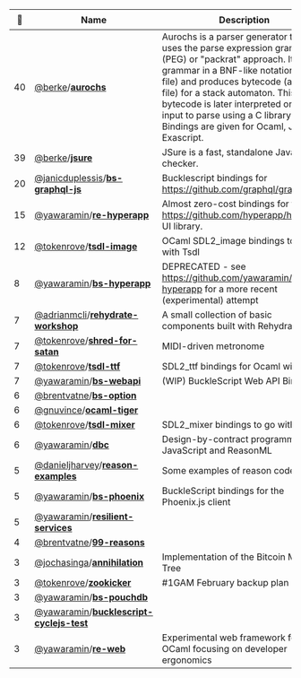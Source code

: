 |:star2: | Name | Description | 🌍|
|---|---|---|---|
|40|[@berke](https://github.com/berke)/[**aurochs**](https://github.com/berke/aurochs)|Aurochs is a parser generator that uses the parse expression grammar  (PEG) or "packrat" approach. It takes a grammar in a BNF-like notation (a .peg file) and produces bytecode (a .nog file) for a stack automaton. This bytecode is later interpreted on the input to parse using a C library. Bindings are given for Ocaml, Java and Exascript.|[:arrow_upper_right:](http://aurochs.fr/)|
|39|[@berke](https://github.com/berke)/[**jsure**](https://github.com/berke/jsure)|JSure is a fast, standalone Javascript checker.||
|20|[@janicduplessis](https://github.com/janicduplessis)/[**bs-graphql-js**](https://github.com/janicduplessis/bs-graphql-js)|Bucklescript bindings for https://github.com/graphql/graphql-js||
|15|[@yawaramin](https://github.com/yawaramin)/[**re-hyperapp**](https://github.com/yawaramin/re-hyperapp)|Almost zero-cost bindings for the https://github.com/hyperapp/hyperapp UI library.||
|12|[@tokenrove](https://github.com/tokenrove)/[**tsdl-image**](https://github.com/tokenrove/tsdl-image)|OCaml SDL2_image bindings to go with Tsdl||
|8|[@yawaramin](https://github.com/yawaramin)/[**bs-hyperapp**](https://github.com/yawaramin/bs-hyperapp)|DEPRECATED - see https://github.com/yawaramin/re-hyperapp for a more recent (experimental) attempt||
|7|[@adrianmcli](https://github.com/adrianmcli)/[**rehydrate-workshop**](https://github.com/adrianmcli/rehydrate-workshop)|A small collection of basic components built with Rehydrate 💧.||
|7|[@tokenrove](https://github.com/tokenrove)/[**shred-for-satan**](https://github.com/tokenrove/shred-for-satan)|MIDI-driven metronome||
|7|[@tokenrove](https://github.com/tokenrove)/[**tsdl-ttf**](https://github.com/tokenrove/tsdl-ttf)|SDL2_ttf bindings for Ocaml with Tsdl||
|7|[@yawaramin](https://github.com/yawaramin)/[**bs-webapi**](https://github.com/yawaramin/bs-webapi)|(WIP) BuckleScript Web API Bindings||
|6|[@brentvatne](https://github.com/brentvatne)/[**bs-option**](https://github.com/brentvatne/bs-option)|||
|6|[@gnuvince](https://github.com/gnuvince)/[**ocaml-tiger**](https://github.com/gnuvince/ocaml-tiger)|||
|6|[@tokenrove](https://github.com/tokenrove)/[**tsdl-mixer**](https://github.com/tokenrove/tsdl-mixer)|SDL2_mixer bindings to go with Tsdl||
|6|[@yawaramin](https://github.com/yawaramin)/[**dbc**](https://github.com/yawaramin/dbc)|Design-by-contract programming for JavaScript and ReasonML||
|5|[@danieljharvey](https://github.com/danieljharvey)/[**reason-examples**](https://github.com/danieljharvey/reason-examples)|Some examples of reason code||
|5|[@yawaramin](https://github.com/yawaramin)/[**bs-phoenix**](https://github.com/yawaramin/bs-phoenix)|BuckleScript bindings for the Phoenix.js client||
|5|[@yawaramin](https://github.com/yawaramin)/[**resilient-services**](https://github.com/yawaramin/resilient-services)|||
|4|[@brentvatne](https://github.com/brentvatne)/[**99-reasons**](https://github.com/brentvatne/99-reasons)|||
|3|[@jochasinga](https://github.com/jochasinga)/[**annihilation**](https://github.com/jochasinga/annihilation)|Implementation of the Bitcoin Merkle Tree||
|3|[@tokenrove](https://github.com/tokenrove)/[**zookicker**](https://github.com/tokenrove/zookicker)|#1GAM February backup plan||
|3|[@yawaramin](https://github.com/yawaramin)/[**bs-pouchdb**](https://github.com/yawaramin/bs-pouchdb)|||
|3|[@yawaramin](https://github.com/yawaramin)/[**bucklescript-cyclejs-test**](https://github.com/yawaramin/bucklescript-cyclejs-test)|||
|3|[@yawaramin](https://github.com/yawaramin)/[**re-web**](https://github.com/yawaramin/re-web)|Experimental web framework for OCaml focusing on developer ergonomics||

